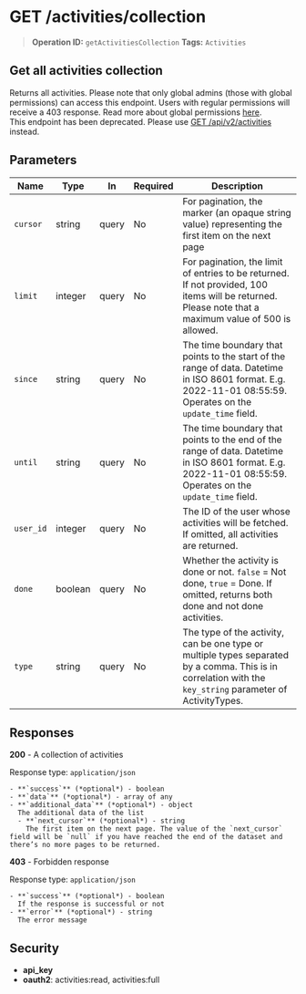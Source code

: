 # GET /activities/collection

> **Operation ID:** `getActivitiesCollection`
> **Tags:** `Activities`

## Get all activities collection

Returns all activities. Please note that only global admins (those with global permissions) can access this endpoint. Users with regular permissions will receive a 403 response. Read more about global permissions <a href="https://support.pipedrive.com/en/article/global-user-management" target="_blank" rel="noopener noreferrer">here</a>. <br>This endpoint has been deprecated. Please use <a href="https://developers.pipedrive.com/docs/api/v1/Activities#getActivities" target="_blank" rel="noopener noreferrer">GET /api/v2/activities</a> instead.

## Parameters

| Name | Type | In | Required | Description |
|------|------|-------|----------|-------------|
| `cursor` | string | query | No | For pagination, the marker (an opaque string value) representing the first item on the next page |
| `limit` | integer | query | No | For pagination, the limit of entries to be returned. If not provided, 100 items will be returned. Please note that a maximum value of 500 is allowed. |
| `since` | string | query | No | The time boundary that points to the start of the range of data. Datetime in ISO 8601 format. E.g. 2022-11-01 08:55:59. Operates on the `update_time` field. |
| `until` | string | query | No | The time boundary that points to the end of the range of data. Datetime in ISO 8601 format. E.g. 2022-11-01 08:55:59. Operates on the `update_time` field. |
| `user_id` | integer | query | No | The ID of the user whose activities will be fetched. If omitted, all activities are returned. |
| `done` | boolean | query | No | Whether the activity is done or not. `false` = Not done, `true` = Done. If omitted, returns both done and not done activities. |
| `type` | string | query | No | The type of the activity, can be one type or multiple types separated by a comma. This is in correlation with the `key_string` parameter of ActivityTypes. |

## Responses

**200** - A collection of activities

Response type: `application/json`

```
- **`success`** (*optional*) - boolean
- **`data`** (*optional*) - array of any
- **`additional_data`** (*optional*) - object
  The additional data of the list
  - **`next_cursor`** (*optional*) - string
    The first item on the next page. The value of the `next_cursor` field will be `null` if you have reached the end of the dataset and there’s no more pages to be returned.
```

**403** - Forbidden response

Response type: `application/json`

```
- **`success`** (*optional*) - boolean
  If the response is successful or not
- **`error`** (*optional*) - string
  The error message
```


## Security

- **api_key**
- **oauth2**: activities:read, activities:full